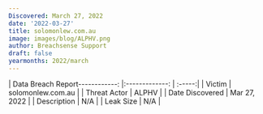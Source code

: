 ```yaml
---
Discovered: March 27, 2022
date: '2022-03-27'
title: solomonlew.com.au
image: images/blog/ALPHV.png
author: Breachsense Support
draft: false
yearmonths: 2022/march
---
```


| Data Breach Report------------:   |:-------------:    | :-----:|
| Victim    | solomonlew.com.au      | 
| Threat Actor    | ALPHV      | 
| Date Discovered    | Mar 27, 2022      | 
| Description    | N/A      | 
| Leak Size    | N/A      | 

